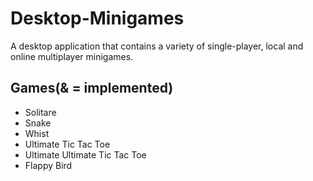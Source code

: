 # Desktop-Minigames
A desktop application that contains a variety of single-player, local and online multiplayer minigames.
## Games(& = implemented)
- Solitare
- Snake
- Whist
- Ultimate Tic Tac Toe
- Ultimate Ultimate Tic Tac Toe
- Flappy Bird
